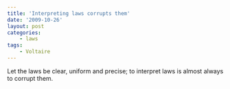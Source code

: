 ```yaml
---
title: 'Interpreting laws corrupts them'
date: '2009-10-26'
layout: post
categories:
    - laws
tags:
    - Voltaire
---
```


Let the laws be clear, uniform and precise; to interpret laws is almost always to corrupt them.